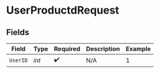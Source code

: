# UserProductdRequest


## Fields

| Field              | Type               | Required           | Description        | Example            |
| ------------------ | ------------------ | ------------------ | ------------------ | ------------------ |
| `UserID`           | *int*              | :heavy_check_mark: | N/A                | 1                  |